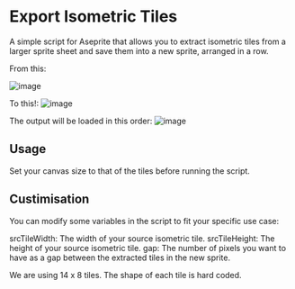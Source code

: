 # Export Isometric Tiles
A simple script for Aseprite that allows you to extract isometric tiles from a larger sprite sheet and save them into a new sprite, arranged in a row. 

From this:

![image](https://user-images.githubusercontent.com/49227260/231942237-3b569e29-ff36-48bd-b0bf-9fac95b6a45e.png)

To this!:
![image](https://user-images.githubusercontent.com/49227260/231942279-b7267a38-b560-4780-8c7a-9c3c1e7bdf24.png)

The output will be loaded in this order:
![image](https://user-images.githubusercontent.com/49227260/231942712-addc3bfa-8cfe-431c-b709-2a2c3b5f63b6.png)

## Usage

Set your canvas size to that of the tiles before running the script.

## Custimisation

You can modify some variables in the script to fit your specific use case:

srcTileWidth: The width of your source isometric tile.
srcTileHeight: The height of your source isometric tile.
gap: The number of pixels you want to have as a gap between the extracted tiles in the new sprite.

We are using 14 x 8 tiles. The shape of each tile is hard coded.

